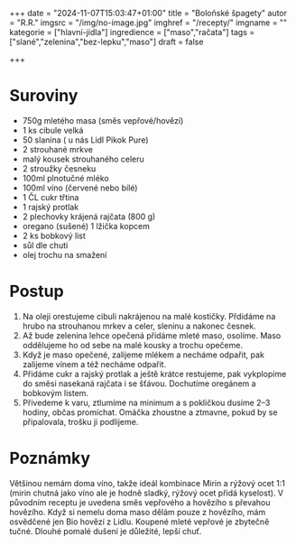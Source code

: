 
+++
date = "2024-11-07T15:03:47+01:00"
title = "Boloňské špagety"
autor = "R.R."
imgsrc = "/img/no-image.jpg"
imghref = "/recepty/"
imgname = ""
kategorie = ["hlavní-jídla"]
ingredience = ["maso","račata"]
tags = ["slané","zelenina","bez-lepku","maso"]
draft = false

+++


# Suroviny
- 750g mletého masa (směs vepřové/hovězí)
- 1 ks cibule velká
- 50 slanina ( u nás Lidl Pikok Pure)
- 2 strouhané mrkve
- malý kousek strouhaného celeru
- 2 stroužky česneku 
- 100ml plnotučné mléko 
- 100ml víno (červené nebo bílé) 
- 1 ČL cukr třtina 
- 1 rajský protlak 
- 2 plechovky krájená rajčata (800 g)
- oregano (sušené) 1 lžička kopcem
- 2 ks bobkový list 
- sůl dle chuti
- olej trochu na smažení


# Postup
1. Na oleji orestujeme cibuli nakrájenou na malé kostičky. Přdidáme na hrubo na strouhanou mrkev a celer, sleninu a nakonec česnek. 
2. Až bude zelenina lehce opečená přidáme mleté maso, osolíme. Maso oddělujeme ho od sebe na malé kousky a trochu opečeme.
3. Když je maso opečené, zalijeme mlékem a necháme odpařit, pak zalijeme vínem a též necháme odpařit.
4. Přidáme cukr a rajský protlak a ještě krátce restujeme, pak vykplopíme do směsi nasekaná rajčata i se šťávou. Dochutíme oregánem a bobkovým listem.
5. Přivedeme k varu, ztlumíme na minimum a s pokličkou dusíme 2–3 hodiny, občas promíchat. Omáčka zhoustne a ztmavne, pokud by se připalovala, trošku ji podlijeme.

# Poznámky
Většinou nemám doma víno, takže ideál kombinace Mirin a rýžový ocet 1:1 (mirin chutná jako víno ale je hodně sladký, rýžový ocet přidá kyselost). V původním receptu je uvedena směs vepřového a hovězího s převahou hovězího. Když si nemelu doma maso dělám pouze z hovězího, mám osvědčené jen Bio hovězí z Lidlu. Koupené mleté vepřové je zbytečně tučné. Dlouhé pomalé dušení je důležité, lepší chuť.


<!-- --> 